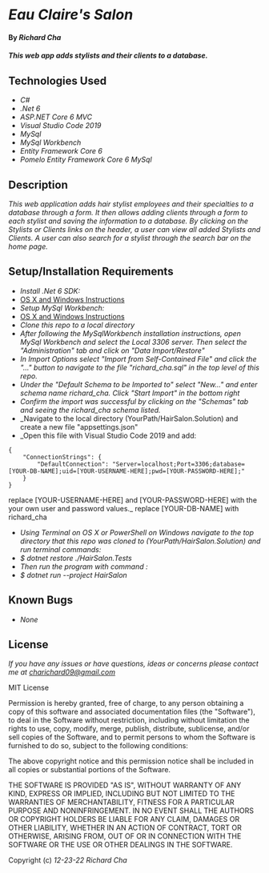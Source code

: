 # _Eau Claire's Salon_

#### By _**Richard Cha**_

#### _This web app adds stylists and their clients to a database._

## Technologies Used

* _C#_
* _.Net 6_
* _ASP.NET Core 6 MVC_
* _Visual Studio Code 2019_
* _MySql_
* _MySql Workbench_
* _Entity Framework Core 6_
* _Pomelo Entity Framework Core 6 MySql_

## Description

_This web application adds hair stylist employees and their specialties to a database through a form. It then allows adding clients through a form to each stylist and saving the information to a database. By clicking on the Stylists or Clients links on the header, a user can view all added Stylists and Clients. A user can also search for a stylist through the search bar on the home page._

## Setup/Installation Requirements

* _Install .Net 6 SDK:_
* [OS X and Windows Instructions](https://www.learnhowtoprogram.com/c-and-net/getting-started-with-c/installing-c-and-net)
* _Setup MySql Workbench:_
* [OS X and Windows Instructions](https://www.learnhowtoprogram.com/c-and-net/getting-started-with-c/installing-and-configuring-mysql)
* _Clone this repo to a local directory_
* _After following the MySqlWorkbench installation instructions, open MySql Workbench and select the Local 3306 server. Then select the "Administration" tab and click on "Data Import/Restore"_
* _In Import Options select "Import from Self-Contained File" and click the "..." button to navigate to the file "richard_cha.sql" in the top level of this repo._ 
* _Under the "Default Schema to be Imported to" select "New..." and enter schema name richard_cha. Click "Start Import" in the bottom right_
* _Confirm the import was successful by clicking on the "Schemas" tab and seeing the richard_cha schema listed._ 
* _Navigate to the local directory (YourPath/HairSalon.Solution) and create a new file "appsettings.json" 
* _Open this file with Visual Studio Code 2019 and add:
```
{
    "ConnectionStrings": {
        "DefaultConnection": "Server=localhost;Port=3306;database=[YOUR-DB-NAME];uid=[YOUR-USERNAME-HERE];pwd=[YOUR-PASSWORD-HERE];"
    }
} 
```
replace [YOUR-USERNAME-HERE] and [YOUR-PASSWORD-HERE] with the your own user and password values._
replace [YOUR-DB-NAME] with richard_cha

* _Using Terminal on OS X or PowerShell on Windows navigate to the top directory that this repo was cloned to (YourPath/HairSalon.Solution) and run terminal commands:_ 
* _$ dotnet restore ./HairSalon.Tests_
* _Then run the program with command :_
* _$ dotnet run --project HairSalon_

## Known Bugs

* _None_

## License

_If you have any issues or have questions, ideas or concerns please contact me at [charichard09@gmail.com](mailto:charichard09@gmail.com)_

MIT License

Permission is hereby granted, free of charge, to any person obtaining a copy
of this software and associated documentation files (the "Software"), to deal
in the Software without restriction, including without limitation the rights
to use, copy, modify, merge, publish, distribute, sublicense, and/or sell
copies of the Software, and to permit persons to whom the Software is
furnished to do so, subject to the following conditions:

The above copyright notice and this permission notice shall be included in all
copies or substantial portions of the Software.

THE SOFTWARE IS PROVIDED "AS IS", WITHOUT WARRANTY OF ANY KIND, EXPRESS OR
IMPLIED, INCLUDING BUT NOT LIMITED TO THE WARRANTIES OF MERCHANTABILITY,
FITNESS FOR A PARTICULAR PURPOSE AND NONINFRINGEMENT. IN NO EVENT SHALL THE
AUTHORS OR COPYRIGHT HOLDERS BE LIABLE FOR ANY CLAIM, DAMAGES OR OTHER
LIABILITY, WHETHER IN AN ACTION OF CONTRACT, TORT OR OTHERWISE, ARISING FROM,
OUT OF OR IN CONNECTION WITH THE SOFTWARE OR THE USE OR OTHER DEALINGS IN THE
SOFTWARE.

Copyright (c) _12-23-22_ _Richard Cha_